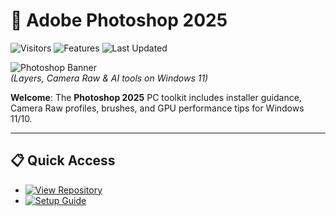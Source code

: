 # 🎨 Adobe Photoshop 2025

![Visitors](https://img.shields.io/badge/Visitors-2.3M+-ff9f43)
![Features](https://img.shields.io/badge/Highlights-AI%2FCamera_Raw-6ab04c)
![Last Updated](https://img.shields.io/badge/Last_Updated-Sep_2025-3498db)

![Photoshop Banner](https://i.ytimg.com/vi/20r75nIsJpo/maxresdefault.jpg)  
*(Layers, Camera Raw & AI tools on Windows 11)*

**Welcome**: The **Photoshop 2025** PC toolkit includes installer guidance, Camera Raw profiles, brushes, and GPU performance tips for Windows 11/10.

---

## 📋 Quick Access  
- [![View Repository](https://img.shields.io/badge/View_Repository-NOW-blueviolet)](https://github.com/Photoshop-2025-PC-Setup/Photoshop-2025-PC-Setup)  
- [![Setup Guide](https://img.shields.io/badge/Setup-Guide-blueviolet)](https://github.com/Photoshop-2025-PC-Setup/Photoshop-2025-PC-Setup)
